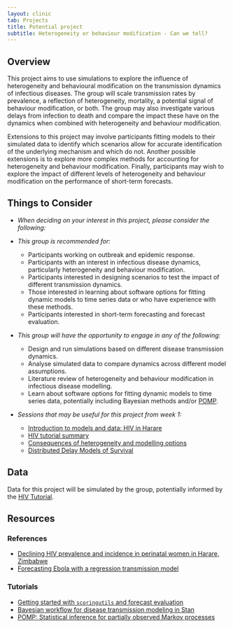 ```yaml
---
layout: clinic
tab: Projects
title: Potential project
subtitle: Heterogeneity or behaviour modification - Can we tell?
---
```


## Overview

This project aims to use simulations to explore the influence of heterogeneity and behavioural modification on the transmission dynamics of infectious diseases. The group will scale transmission rates by prevalence, a reflection of heterogeneity, mortality, a potential signal of behaviour modification, or both. The group may also investigate various delays from infection to death and compare the impact these have on the dynamics when combined with heterogeneity and behaviour modification.

Extensions to this project may involve participants fitting models to their simulated data to identify which scenarios allow for accurate identification of the underlying mechanism and which do not. Another possible extensions is to explore more complex methods for accounting for heterogeneity and behaviour modification. Finally, participants may wish to explore the impact of different levels of heterogeneity and behaviour modification on the performance of short-term forecasts.

## Things to Consider

- _When deciding on your interest in this project, please consider the following:_

- _This group is recommended for:_
  - Participants working on outbreak and epidemic response.
  - Participants with an interest in infectious disease dynamics, particularly heterogeneity and behaviour modification.
  - Participants interested in designing scenarios to test the impact of different transmission dynamics.
  - Those interested in learning about software options for fitting dynamic models to time series data or who have experience with these methods.
  - Participants interested in short-term forecasting and forecast evaluation.

- _This group will have the opportunity to engage in any of the following:_
  - Design and run simulations based on different disease transmission dynamics.
  - Analyse simulated data to compare dynamics across different model assumptions.
  - Literature review of heterogeneity and behaviour modification in infectious disease modelling.
  - Learn about software options for fitting dynamic models to time series data, potentially including Bayesian methods and/or [POMP](https://kingaa.github.io/pomp/).

- _Sessions that may be useful for this project from week 1:_
  - [Introduction to models and data: HIV in Harare](https://drive.google.com/file/d/1Bbqlbbc_JAY-u1f7jGM1kvfmWkPfiXpc/view?usp=drive_link)
  - [HIV tutorial summary](https://drive.google.com/file/d/1pKsTClF2Dk0gwNN6mFHxCGFDtoGI9b8s/view)
  - [Consequences of heterogeneity and modelling options](https://drive.google.com/file/d/1zVEzfcDbgBMyvW8376OnEAmRdSReXCYg/view?usp=drive_link)
  - [Distributed Delay Models of Survival](http://www.ici3d.org/MMED/tutorials/distributedDelay.pdf)

## Data

Data for this project will be simulated by the group, potentially informed by the [HIV Tutorial](https://drive.google.com/file/d/1pKsTClF2Dk0gwNN6mFHxCGFDtoGI9b8s/view).

## Resources

### References

- [Declining HIV prevalence and incidence in perinatal women in Harare, Zimbabwe](https://doi.org/10.1016/j.epidem.2011.02.004)
- [Forecasting Ebola with a regression transmission model](https://doi.org/10.1016/j.epidem.2017.02.009)

### Tutorials

- [Getting started with `scoringutils` and forecast evaluation](https://epiforecasts.io/scoringutils/articles/getting-started.html)
- [Bayesian workflow for disease transmission modeling in Stan](https://doi.org/10.1002%2Fsim.9164)
- [POMP: Statistical inference for partially observed Markov processes](https://kingaa.github.io/pomp/)
